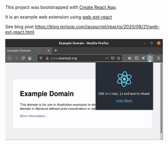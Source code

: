 This project was bootstrapped with [Create React App](https://github.com/facebook/create-react-app).

It is an example web extension using [web-ext-react](https://github.com/mrloop/web-ext-react)

See blog post https://blog.mrloop.com/javascript/reactjs/2020/08/21/web-ext-react.html

![alt text](https://github.com/mrloop/web-ext-react-hello/blob/master/web-ext-react-hello-740w-fs8.png?raw=true)
